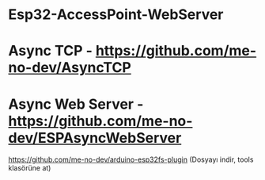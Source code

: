 # Esp32-AccessPoint-WebServer

# Async TCP - https://github.com/me-no-dev/AsyncTCP
# Async Web Server - https://github.com/me-no-dev/ESPAsyncWebServer

https://github.com/me-no-dev/arduino-esp32fs-plugin (Dosyayı indir, tools klasörüne at)
